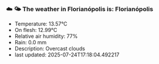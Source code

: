 ### ☁️ 🌤️  The weather in Florianópolis is: Florianópolis

- Temperature: 13.57°C
- On flesh: 12.99°C
- Relative air humidity: 77%
- Rain: 0.0 mm
- Description: Overcast clouds
- last updated: 2025-07-24T17:18:04.492217
